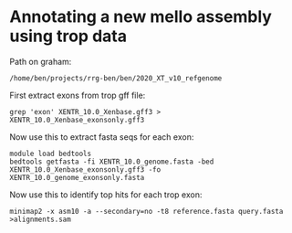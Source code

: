 # Annotating a new mello assembly using trop data
Path on graham:
```
/home/ben/projects/rrg-ben/ben/2020_XT_v10_refgenome
```
First extract exons from trop gff file:
```
grep 'exon' XENTR_10.0_Xenbase.gff3 > XENTR_10.0_Xenbase_exonsonly.gff3
```
Now use this to extract fasta seqs for each exon:
```
module load bedtools
bedtools getfasta -fi XENTR_10.0_genome.fasta -bed XENTR_10.0_Xenbase_exonsonly.gff3 -fo XENTR_10.0_genome_exonsonly.fasta
```
Now use this to identify top hits for each trop exon:
```
minimap2 -x asm10 -a --secondary=no -t8 reference.fasta query.fasta >alignments.sam 
```
